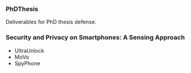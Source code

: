 ### PhDThesis
Deliverables for PhD thesis defense.
### Security and Privacy on Smartphones: A Sensing Approach
- UltraUnlock
- MoVo
- SpyPhone
